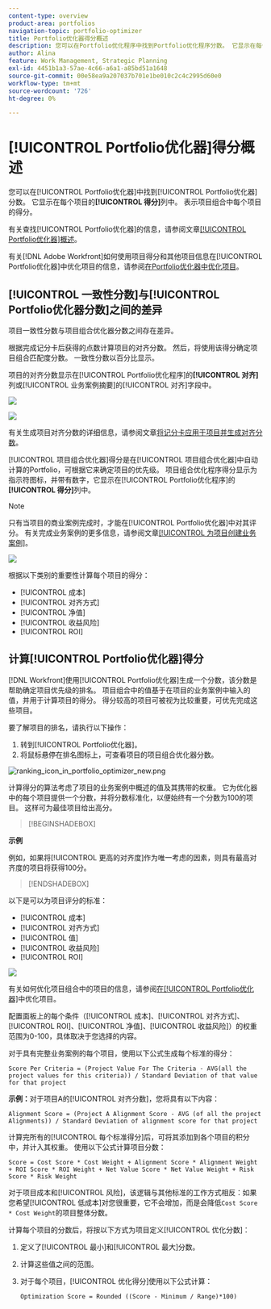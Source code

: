 ```yaml
---
content-type: overview
product-area: portfolios
navigation-topic: portfolio-optimizer
title: Portfolio优化器得分概述
description: 您可以在Portfolio优化程序中找到Portfolio优化程序分数。 它显示在每个项目的[!UICONTROL 得分]列中。 表示项目组合中每个项目的得分。
author: Alina
feature: Work Management, Strategic Planning
exl-id: 4451b1a3-57ae-4c66-a6a1-a85bd51a1648
source-git-commit: 00e58ea9a207037b701e1be010c2c4c2995d60e0
workflow-type: tm+mt
source-wordcount: '726'
ht-degree: 0%

---
```


# [!UICONTROL Portfolio优化器]得分概述

<!--Audited: 01/2025-->

您可以在[!UICONTROL Portfolio优化器]中找到[!UICONTROL Portfolio优化器]分数。 它显示在每个项目的&#x200B;**[!UICONTROL 得分]**&#x200B;列中。 表示项目组合中每个项目的得分。

有关查找[!UICONTROL Portfolio优化器]的信息，请参阅文章[[!UICONTROL Portfolio优化器]概述](../../../manage-work/portfolios/portfolio-optimizer/portfolio-optimizer-overview.md)。

有关[!DNL Adobe Workfront]如何使用项目得分和其他项目信息在[!UICONTROL Portfolio优化器]中优化项目的信息，请参阅[在Portfolio优化器中优化项目](../../../manage-work/portfolios/portfolio-optimizer/optimize-projects-in-portfolio-optimizer.md)。

## [!UICONTROL 一致性分数]与[!UICONTROL Portfolio优化器分数]之间的差异

项目一致性分数与项目组合优化器分数之间存在差异。

根据完成记分卡后获得的点数计算项目的对齐分数。 然后，将使用该得分确定项目组合匹配度分数。 一致性分数以百分比显示。

项目的对齐分数显示在[!UICONTROL Portfolio优化程序]的&#x200B;**[!UICONTROL 对齐]**&#x200B;列或[!UICONTROL 业务案例摘要]的[!UICONTROL 对齐]字段中。

![](assets/business-case-summary-aligned-field-highlighted.png)

![](assets/project-alignment-score-portfolio-optimizer-highlighted-350x174.png)

有关生成项目对齐分数的详细信息，请参阅文章[将记分卡应用于项目并生成对齐分数](../../../manage-work/projects/define-a-business-case/apply-scorecard-to-project-to-generate-alignment-score.md)。

[!UICONTROL 项目组合优化器]得分是在[!UICONTROL 项目组合优化器]中自动计算的Portfolio，可根据它来确定项目的优先级。 项目组合优化程序得分显示为指示符图标，并带有数字，它显示在[!UICONTROL Portfolio优化程序]的&#x200B;**[!UICONTROL 得分]**&#x200B;列中。

>[!NOTE]
>
>只有当项目的商业案例完成时，才能在[!UICONTROL Portfolio优化器]中对其评分。 有关完成业务案例的更多信息，请参阅文章[[!UICONTROL 为项目创建业务案例]](../../../manage-work/projects/define-a-business-case/create-business-case.md)。

![](assets/portfolio-optimizer-project-score-highlighted-350x132.png)

根据以下类别的重要性计算每个项目的得分：

* [!UICONTROL 成本]
* [!UICONTROL 对齐方式]
* [!UICONTROL 净值]
* [!UICONTROL 收益风险]
* [!UICONTROL ROI]

## 计算[!UICONTROL Portfolio优化器]得分

<!--
<p data-mc-conditions="QuicksilverOrClassic.Draft mode">(NOTE: This was edited based on this issue, per Anna: https://hub.workfront.com/issue/603d0c58000095ea0bc00ce5e2110693/overview)</p>
-->

[!DNL Workfront]使用[!UICONTROL Portfolio优化器]生成一个分数，该分数是帮助确定项目优先级的排名。 项目组合中的值基于在项目的业务案例中输入的值，并用于计算项目的得分。 得分较高的项目可被视为比较重要，可优先完成这些项目。

要了解项目的排名，请执行以下操作：

1. 转到[!UICONTROL Portfolio优化器]。
1. 将鼠标悬停在排名图标上，可查看项目的项目组合优化器分数。

![ranking_icon_in_portfolio_optimizer_new.png](assets/ranking-icon-in-portfolio-optimizer-new-350x160.png)

计算得分的算法考虑了项目的业务案例中概述的值及其携带的权重。 它为优化器中的每个项目提供一个分数，并将分数标准化，以便始终有一个分数为100的项目。 这样可为最佳项目给出高分。

>[!BEGINSHADEBOX]

**示例**

例如，如果将[!UICONTROL 更高的对齐度]作为唯一考虑的因素，则具有最高对齐度的项目将获得100分。

>[!ENDSHADEBOX]

以下是可以为项目评分的标准：

* [!UICONTROL 成本]
* [!UICONTROL 对齐方式]
* [!UICONTROL 值]
* [!UICONTROL 收益风险]
* [!UICONTROL ROI]

![](assets/optimizer-sliding-value-options-350x77.png)

有关如何优化项目组合中的项目的信息，请参阅[在[!UICONTROL Portfolio优化器]](../../../manage-work/portfolios/portfolio-optimizer/optimize-projects-in-portfolio-optimizer.md)中优化项目。

配置面板上的每个条件（[!UICONTROL 成本]、[!UICONTROL 对齐方式]、[!UICONTROL ROI]、[!UICONTROL 净值]、[!UICONTROL 收益风险]）的权重范围为0-100，具体取决于您选择的内容。

对于具有完整业务案例的每个项目，使用以下公式生成每个标准的得分：

```
Score Per Criteria = (Project Value For The Criteria - AVG(all the project values for this criteria)) / Standard Deviation of that value for that project
```

**示例：**&#x200B;对于项目A的[!UICONTROL 对齐分数]，您将具有以下内容：

```
Alignment Score = (Project A Alignment Score - AVG (of all the project Alignments)) / Standard Deviation of alignment score for that project
```

计算完所有的[!UICONTROL 每个标准得分]后，可将其添加到各个项目的积分中，并计入其权重。 使用以下公式计算项目分数：

```
Score = Cost Score * Cost Weight + Alignment Score * Alignment Weight + ROI Score * ROI Weight + Net Value Score * Net Value Weight + Risk Score * Risk Weight
```

对于项目成本和[!UICONTROL 风险]，该逻辑与其他标准的工作方式相反：如果您希望[!UICONTROL 低成本]对您很重要，它不会增加，而是会降低`Cost Score * Cost Weight`的项目整体分数。

计算每个项目的分数后，将按以下方式为项目定义[!UICONTROL 优化分数]：

1. 定义了[!UICONTROL 最小]和[!UICONTROL 最大]分数。
1. 计算这些值之间的范围。
1. 对于每个项目，[!UICONTROL 优化得分]使用以下公式计算：

   ```
   Optimization Score = Rounded ((Score - Minimum / Range)*100)
   ```
